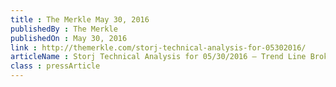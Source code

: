 ```yaml
---
title : The Merkle May 30, 2016
publishedBy : The Merkle
publishedOn : May 30, 2016
link : http://themerkle.com/storj-technical-analysis-for-05302016/
articleName : Storj Technical Analysis for 05/30/2016 – Trend Line Broken
class : pressArticle
---
```


